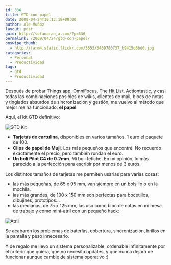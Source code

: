 ```yaml
---
id: 336
title: GTD con papel
date: 2009-04-24T10:13:18+00:00
author: Ale Muñoz
layout: post
guid: http://sofanaranja.com/?p=336
permalink: /2009/04/24/gtd-con-papel/
onswipe_thumb:
  - http://farm4.static.flickr.com/3653/3469780737_b9415d6bd6.jpg
categories:
  - Personal
  - Productividad
tags:
  - gtd
  - Productividad
---
```

Después de probar [Things.app](http://culturedcode.com/things/), [OmniFocus](http://www.omnigroup.com/applications/omnifocus/), [The Hit List](http://www.potionfactory.com/blog/2009/01/08/hit-list-public-preview), [Actiontastic](http://www.kaboomerang.com/), y casi todas las combinaciones posibles de wikis, clientes de mail, blocs de notas y tinglados absurdos de sincronización y gestión, me vuelvo al método que mejor me ha funcionado: **el papel**.

Aquí, el kit GTD definitivo:

![GTD Kit](http://farm4.static.flickr.com/3653/3469780737_b9415d6bd6.jpg)

* **Tarjetas de cartulina**, disponibles en varios tamaños. 1 euro el paquete de 100.
* **Clips de papel de Muji**. Los más pequeños que encontré. No recuerdo exactamente el precio, pero también rondan el euro.
* **Un boli Pilot C4 de 0.2mm**. Mi boli fetiche. En mi opinión, lo más parecido a la perfección para escribir por menos de 3 euros.

Los distintos tamaños de tarjetas me permiten usarlas para varias cosas:

* las más pequeñas, de 65 x 95 mm, van siempre en un bolsillo o en la mochila.
* las más grandes, de 100 x 150 mm son perfectas para bocetillos, dibujines, prototipos...
* las medianas, de 75 x 125 mm, las uso como bloc de notas en mi mesa de trabajo y como mini-atril con un pequeño hack:

![Atril](http://farm4.static.flickr.com/3606/3469783705_de91b9c26b.jpg)

Se acabaron los problemas de baterías, cobertura, sincronización, brillos en la pantalla y peso innecesario.

Y de regalo me llevo un sistema personalizable, ordenable infinitamente por el criterio que quiera, que no necesita updates, y que nunca dejará de funcionar aunque cambie de sistema operativo :)